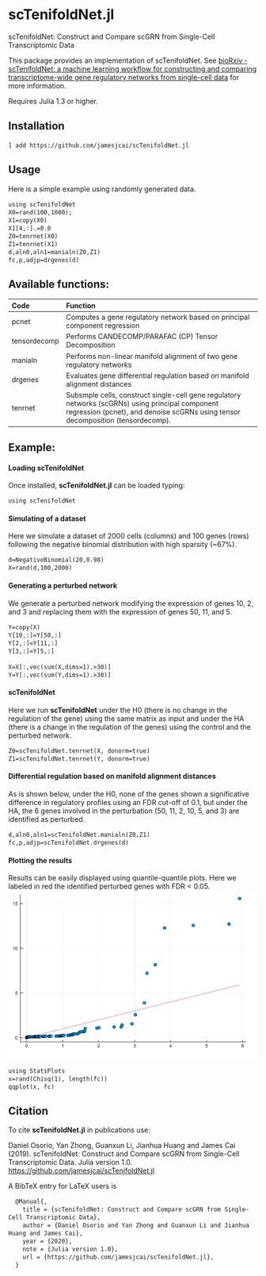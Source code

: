 # scTenifoldNet.jl
 scTenifoldNet: Construct and Compare scGRN from Single-Cell Transcriptomic Data

This package provides an implementation of scTenifoldNet.
See [bioRxiv - scTenifoldNet: a machine learning workflow for constructing and comparing transcriptome-wide gene regulatory networks from single-cell data](https://doi.org/10.1101/2020.02.12.931469)
for more information.

Requires Julia 1.3 or higher.

## Installation

```
] add https://github.com/jamesjcai/scTenifoldNet.jl
```

## Usage

Here is a simple example using randomly generated data.

```{julia}
using scTenifoldNet
X0=rand(100,1000);
X1=copy(X0)
X1[4,:].=0.0
Z0=tenrnet(X0)
Z1=tenrnet(X1)
d,aln0,aln1=manialn(Z0,Z1)
fc,p,adjp=drgenes(d)
```
Available functions:
--------------------

|Code| Function |
|:-|:-|
|pcnet|Computes a gene regulatory network based on principal component regression|
|tensordecomp|Performs CANDECOMP/PARAFAC (CP) Tensor Decomposition|
|manialn|Performs non-linear manifold alignment of two gene regulatory networks|
|drgenes|Evaluates gene differential regulation based on manifold alignment distances|
|tenrnet|Subsmple cells, construct single-cell gene regulatory networks (scGRNs) using principal component regression (pcnet), and denoise scGRNs using tensor decomposition (tensordecomp).|

Example:
--------
#### Loading scTenifoldNet
Once installed, **scTenifoldNet.jl** can be loaded typing:
```{julia}
using scTenifoldNet
```

#### Simulating of a dataset 
Here we simulate a dataset of 2000 cells (columns) and 100 genes (rows) following the negative binomial distribution with high sparsity (~67%).
```{julia}
d=NegativeBinomial(20,0.98)
X=rand(d,100,2000)
```

#### Generating a perturbed network 
We generate a perturbed network modifying the expression of genes 10, 2, and 3 and replacing them with the expression of genes 50, 11, and 5.
```{julia}
Y=copy(X)
Y[10,:]=Y[50,:]
Y[2,:]=Y[11,:]
Y[3,:]=Y[5,:]

X=X[:,vec(sum(X,dims=1).>30)]
Y=Y[:,vec(sum(Y,dims=1).>30)]
```
#### scTenifoldNet
Here we run **scTenifoldNet** under the H0 (there is no change in the regulation of the gene) using the same matrix as input and under the HA (there is a change in the regulation of the genes) using the control and the perturbed network.
```{julia}
Z0=scTenifoldNet.tenrnet(X, donorm=true)
Z1=scTenifoldNet.tenrnet(Y, donorm=true)
```
#### Differential regulation based on manifold alignment distances
As is shown below, under the H0, none of the genes shown a significative difference in regulatory profiles using an FDR cut-off of 0.1, but under the HA, the 6 genes involved in the perturbation (50, 11, 2, 10, 5, and 3) are identified as perturbed.
```{julia}
d,aln0,aln1=scTenifoldNet.manialn(Z0,Z1)
fc,p,adjp=scTenifoldNet.drgenes(d)
```

#### Plotting the results
Results can be easily displayed using quantile-quantile plots. Here we labeled in red the identified perturbed genes with FDR < 0.05.
![Example](https://raw.githubusercontent.com/jamesjcai/scTenifoldNet.jl/master/readmeExample.png)
```{julia}
using StatsPlots
x=rand(Chisq(1), length(fc)) 
qqplot(x, fc)
```

Citation
--------
To cite **scTenifoldNet.jl** in publications use:

  Daniel Osorio, Yan Zhong, Guanxun Li, Jianhua Huang and James Cai (2019). scTenifoldNet: Construct and Compare scGRN from Single-Cell Transcriptomic Data. Julia version 1.0.
  https://github.com/jamesjcai/scTenifoldNet.jl
  
A BibTeX entry for LaTeX users is
```
  @Manual{,
    title = {scTenifoldNet: Construct and Compare scGRN from Single-Cell Transcriptomic Data},
    author = {Daniel Osorio and Yan Zhong and Guanxun Li and Jianhua Huang and James Cai},
    year = {2020},
    note = {Julia version 1.0},
    url = {https://github.com/jamesjcai/scTenifoldNet.jl},
  }
  ```

